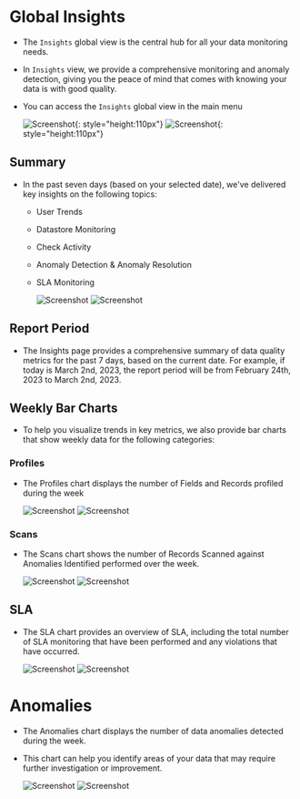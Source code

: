 # Global Insights

- The `Insights` global view is the central hub for all your data monitoring needs. 

- In `Insights` view, we provide a comprehensive monitoring and anomaly detection, giving you the peace of mind that comes with knowing your data is with good quality.

- You can access the `Insights` global view in the main menu

    ![Screenshot](../assets/insights/insights-light.png#only-light){: style="height:110px"}
    ![Screenshot](../assets/insights/insights-dark.png#only-dark){: style="height:110px"}

## Summary

- In the past seven days (based on your selected date), we've delivered key insights on the following topics:

  - User Trends
  - Datastore Monitoring
  - Check Activity
  - Anomaly Detection & Anomaly Resolution
  - SLA Monitoring

    ![Screenshot](../assets/insights/summary-light.png#only-light)
    ![Screenshot](../assets/insights/summary-dark.png#only-dark)

## Report Period

- The Insights page provides a comprehensive summary of data quality metrics for the past 7 days, based on the current date. For example, if today is March 2nd, 2023, the report period will be from February 24th, 2023 to March 2nd, 2023.

## Weekly Bar Charts

- To help you visualize trends in key metrics, we also provide bar charts that show weekly data for the following categories:

### Profiles

- The Profiles chart displays the number of Fields and Records profiled during the week

    ![Screenshot](../assets/insights/profile-chart-light.png#only-light)
    ![Screenshot](../assets/insights/profile-chart-dark.png#only-dark)

### Scans

- The Scans chart shows the number of Records Scanned against Anomalies Identified performed over the week.

    ![Screenshot](../assets/insights/scan-chart-light.png#only-light)
    ![Screenshot](../assets/insights/scan-chart-dark.png#only-dark)

## SLA

- The SLA chart provides an overview of SLA, including the total number of SLA monitoring that have been performed and any violations that have occurred. 

    ![Screenshot](../assets/insights/sla-chart-light.png#only-light)
    ![Screenshot](../assets/insights/sla-chart-dark.png#only-dark)

# Anomalies

- The Anomalies chart displays the number of data anomalies detected during the week.
- This chart can help you identify areas of your data that may require further investigation or improvement.

    ![Screenshot](../assets/insights/anomalies-chart-light.png#only-light)
    ![Screenshot](../assets/insights/anomalies-chart-dark.png#only-dark)

